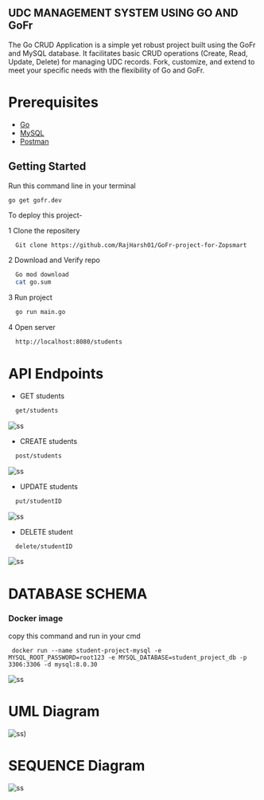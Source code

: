 
## UDC MANAGEMENT SYSTEM USING GO AND GoFr

The Go CRUD Application is a simple yet robust project built using the GoFr and MySQL database. It facilitates basic CRUD operations (Create, Read, Update, Delete) for managing UDC records. Fork, customize, and extend to meet your specific needs with the flexibility of Go and GoFr.

# Prerequisites
- [Go](https://go.dev/)
- [MySQL](https://www.mysql.com/)
- [Postman](https://www.postman.com/)







## Getting Started

  Run this command line in your terminal
    
    go get gofr.dev

To deploy this project-

1 Clone the repositery

```bash
  Git clone https://github.com/RajHarsh01/GoFr-project-for-Zopsmart
```
2 Download and Verify repo

```bash
  Go mod download
  cat go.sum
```
3 Run project

```bash
  go run main.go
```
4 Open server

```bash
  http://localhost:8080/students
```

# API Endpoints

- GET students
```bash
  get/students
```
![ss](https://github.com/RajHarsh01/GoFr-project-for-Zopsmart/assets/80113516/ec55e5b6-90a2-4d15-9f63-081cc88a5107)

- CREATE students
```bash
  post/students
```
![ss](https://github.com/RajHarsh01/GoFr-project-for-Zopsmart/assets/80113516/72e9d348-32fa-47cf-9116-f0fe2142faaa)

- UPDATE students
```bash
  put/studentID
```
![ss](https://github.com/RajHarsh01/GoFr-project-for-Zopsmart/assets/80113516/7ac741a5-e2dc-4ef7-b521-d2a90dc5fe8b)

- DELETE student
```bash
  delete/studentID
```
![ss](https://github.com/RajHarsh01/GoFr-project-for-Zopsmart/assets/80113516/5c84c93a-c785-4fd2-9df0-469d8005469d)

# DATABASE SCHEMA

### Docker image
  copy this command and run in your cmd
  
     docker run --name student-project-mysql -e MYSQL_ROOT_PASSWORD=root123 -e MYSQL_DATABASE=student_project_db -p 3306:3306 -d mysql:8.0.30

![ss](https://github.com/RajHarsh01/GoFr-project-for-Zopsmart/assets/80113516/ab0fd383-c8d4-4840-9360-e91d607e5e3c)

# UML Diagram

![ss](https://github.com/RajHarsh01/GoFr-project-for-Zopsmart/assets/80113516/c39b1c65-bc94-4f88-8442-3e5dcbddb91b))

# SEQUENCE Diagram

![ss](https://github.com/RajHarsh01/GoFr-project-for-Zopsmart/assets/80113516/0d8c9eec-6883-4913-bbbc-2eede5f33e56)

